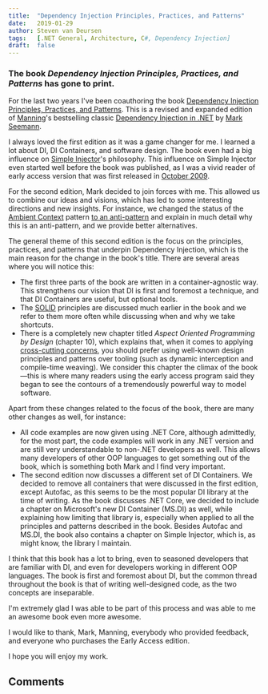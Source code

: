 ```yaml
---
title:	"Dependency Injection Principles, Practices, and Patterns"
date:	2019-01-29
author: Steven van Deursen
tags:   [.NET General, Architecture, C#, Dependency Injection]
draft:	false
---
```


### The book *Dependency Injection Principles, Practices, and Patterns* has gone to print.

<img style="float:right;margin-left:20px;border:1px;" src="/steven/images/book cover small.png" title="Cover of Dependency Injection Principles, Practices, and Patterns" alt="" />

For the last two years I've been coauthoring the book [Dependency Injection Principles, Practices, and Patterns](https://manning.com/seemann2). This is a revised and expanded edition of [Manning](https://manning.com)'s bestselling classic [Dependency Injection in .NET](https://manning.com/seemann) by [Mark Seemann](https://blog.ploeh.dk).

I always loved the first edition as it was a game changer for me. I learned a lot about DI, DI Containers, and software design. The book even had a big influence on [Simple Injector](https://simpleinjector.org)'s philosophy. This influence on Simple Injector even started well before the book was published, as I was a vivid reader of early access version that was first released in [October 2009](http://blog.ploeh.dk/2009/10/05/Writingabook/).

For the second edition, Mark decided to join forces with me. This allowed us to combine our ideas and visions, which has led to some interesting directions and new insights. For instance, we changed the status of the [Ambient Context](https://blogs.msdn.microsoft.com/ploeh/2007/07/23/ambient-context/) pattern [to an anti-pattern](https://blog.ploeh.dk/2019/01/21/some-thoughts-on-anti-patterns/) and explain in much detail why this is an anti-pattern, and we provide better alternatives.

The general theme of this second edition is the focus on the principles, practices, and patterns that underpin Dependency Injection, which is the main reason for the change in the book's title. There are several areas where you will notice this:

* The first three parts of the book are written in a container-agnostic way. This strengthens our vision that DI is first and foremost a technique, and that DI Containers are useful, but optional tools.
* The [SOLID](https://en.wikipedia.org/wiki/SOLID) principles are discussed much earlier in the book and we refer to them more often while discussing when and why we take shortcuts.
* There is a completely new chapter titled *Aspect Oriented Programming by Design* (chapter 10), which explains that, when it comes to applying [cross-cutting concerns](https://en.wikipedia.org/wiki/Cross-cutting_concern), you should prefer using well-known design principles and patterns over tooling (such as dynamic interception and compile-time weaving). We consider this chapter the climax of the book—this is where many readers using the early access program said they began to see the contours of a tremendously powerful way to model software.

Apart from these changes related to the focus of the book, there are many other changes as well, for instance:

* All code examples are now given using .NET Core, although admittedly, for the most part, the code examples will work in any .NET version and are still very understandable to non-.NET developers as well. This allows many developers of other OOP languages to get something out of the book, which is something both Mark and I find very important.
* The second edition now discusses a different set of DI Containers. We decided to remove all containers that were discussed in the first edition, except Autofac, as this seems to be the most popular DI library at the time of writing. As the book discusses .NET Core, we decided to include a chapter on Microsoft's new DI Container (MS.DI) as well, while explaining how limiting that library is, especially when applied to all the principles and patterns described in the book. Besides Autofac and MS.DI, the book also contains a chapter on Simple Injector, which is, as might know, the library I maintain.

I think that this book has a lot to bring, even to seasoned developers that are familiar with DI, and even for developers working in different OOP languages. The book is first and foremost about DI, but the common thread throughout the book is that of writing well-designed code, as the two concepts are inseparable.

I'm extremely glad I was able to be part of this process and was able to me an awesome book even more awesome.

I would like to thank, Mark, Manning, everybody who provided feedback, and everyone who purchases the Early Access edition.

I hope you will enjoy my work.

## Comments
